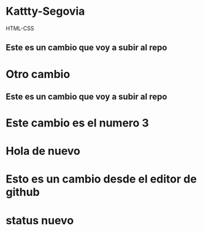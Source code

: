 # Kattty-Segovia
HTML-CSS


## Este es un cambio que voy a subir al repo 
# Otro cambio
## Este es un cambio que voy a subir al repo
# Este cambio es el numero 3
# Hola de nuevo
# Esto es un cambio desde el editor de github
# status nuevo